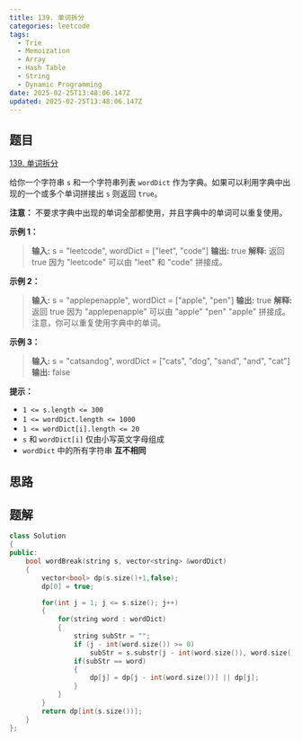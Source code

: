 ```yaml
---
title: 139. 单词拆分
categories: leetcode
tags: 
  - Trie
  - Memoization
  - Array
  - Hash Table
  - String
  - Dynamic Programming
date: 2025-02-25T13:48:06.147Z
updated: 2025-02-25T13:48:06.147Z
---
```


<!--more-->

## 题目

[139. 单词拆分](https://leetcode.cn/problems/word-break)

给你一个字符串 `s` 和一个字符串列表 `wordDict` 作为字典。如果可以利用字典中出现的一个或多个单词拼接出 `s` 则返回 `true`。

**注意：** 不要求字典中出现的单词全部都使用，并且字典中的单词可以重复使用。



**示例 1：**

> 
> 
> **输入:** s = "leetcode", wordDict = ["leet", "code"]
> **输出:** true
> **解释:** 返回 true 因为 "leetcode" 可以由 "leet" 和 "code" 拼接成。
> 

**示例 2：**

> 
> 
> **输入:** s = "applepenapple", wordDict = ["apple", "pen"]
> **输出:** true
> **解释:** 返回 true 因为 "applepenapple" 可以由 "apple" "pen" "apple" 拼接成。
> 注意，你可以重复使用字典中的单词。
> 

**示例 3：**

> 
> 
> **输入:** s = "catsandog", wordDict = ["cats", "dog", "sand", "and", "cat"]
> **输出:** false
> 



**提示：**

  * `1 <= s.length <= 300`
  * `1 <= wordDict.length <= 1000`
  * `1 <= wordDict[i].length <= 20`
  * `s` 和 `wordDict[i]` 仅由小写英文字母组成
  * `wordDict` 中的所有字符串 **互不相同**



## 思路


## 题解

```cpp
class Solution
{
public:
    bool wordBreak(string s, vector<string> &wordDict)
    {
        vector<bool> dp(s.size()+1,false);
        dp[0] = true;

        for(int j = 1; j <= s.size(); j++)
        {
            for(string word : wordDict)
            {
                string subStr = "";
                if (j - int(word.size()) >= 0)
                    subStr = s.substr(j - int(word.size()), word.size());
                if(subStr == word)
                {
                    dp[j] = dp[j - int(word.size())] || dp[j];
                }
            }
        }
        return dp[int(s.size())];
    }
};
```
